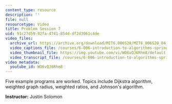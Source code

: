 ```yaml
---
content_type: resource
description: ''
file: null
resourcetype: Video
title: Problem Session 7
uid: 91c27d59-92fa-4741-854d-df2d3061c4de
video_files:
  archive_url: https://archive.org/download/MIT6.006S20/MIT6_006S20_04_07_Problem_Session_7_300k.mp4
  video_captions_file: /courses/6-006-introduction-to-algorithms-spring-2020/cd0c961c044e58a290c3036498abe3f8_WO6vQJ6Rhm8.vtt
  video_thumbnail_file: https://img.youtube.com/vi/WO6vQJ6Rhm8/default.jpg
  video_transcript_file: /courses/6-006-introduction-to-algorithms-spring-2020/03d27c84ab77d0f998c23dcb2145fdd4_WO6vQJ6Rhm8.pdf
video_metadata:
  youtube_id: WO6vQJ6Rhm8
---
```


Five example programs are worked. Topics include Dijkstra algorithm, weighted graph radius, weighted ratios, and Johnson's algorithm.

**Instructor:** Justin Solomon
